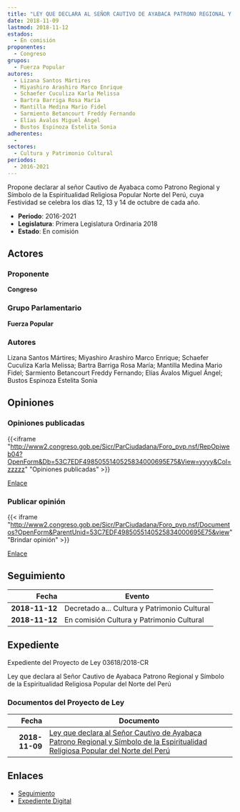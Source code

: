```yaml
---
title: "LEY QUE DECLARA AL SEÑOR CAUTIVO DE AYABACA PATRONO REGIONAL Y SÍMBOLO DE LA ESPIRITUALIDAD RELIGIOSA POPULAR DEL NORTE DEL PERÚ"
date: 2018-11-09
lastmod: 2018-11-12
estados: 
  - En comisión
proponentes: 
  - Congreso
grupos: 
  - Fuerza Popular
autores: 
  - Lizana Santos Mártires
  - Miyashiro Arashiro Marco Enrique
  - Schaefer Cuculiza Karla Melissa
  - Bartra Barriga Rosa María
  - Mantilla Medina Mario Fidel
  - Sarmiento Betancourt Freddy Fernando
  - Elías Ávalos Miguel Ángel
  - Bustos Espinoza Estelita Sonia
adherentes: 
  - 
sectores: 
  - Cultura y Patrimonio Cultural
periodos: 
  - 2016-2021
---
```


Propone declarar al señor Cautivo de Ayabaca como Patrono Regional y Símbolo de la Espiritualidad Religiosa Popular Norte del Perú, cuya Festividad se celebra los días 12, 13 y 14 de octubre de cada año.

- **Periodo**: 2016-2021
- **Legislatura**: Primera Legislatura Ordinaria 2018
- **Estado**: En comisión

## Actores

### Proponente

**Congreso**

### Grupo Parlamentario

**Fuerza Popular**

### Autores

Lizana Santos Mártires; Miyashiro Arashiro Marco Enrique; Schaefer Cuculiza Karla Melissa; Bartra Barriga Rosa María; Mantilla Medina Mario Fidel; Sarmiento Betancourt Freddy Fernando; Elías Ávalos Miguel Ángel; Bustos Espinoza Estelita Sonia


## Opiniones

### Opiniones publicadas

{{<iframe "http://www2.congreso.gob.pe/Sicr/ParCiudadana/Foro_pvp.nsf/RepOpiweb04?OpenForm&Db=53C7EDF4985055140525834000695E75&View=yyyy&Col=zzzzz" "Opiniones publicadas" >}}

[Enlace](http://www2.congreso.gob.pe/Sicr/ParCiudadana/Foro_pvp.nsf/RepOpiweb04?OpenForm&Db=53C7EDF4985055140525834000695E75&View=yyyy&Col=zzzzz)
### Publicar opinión

{{< iframe "http://www2.congreso.gob.pe/Sicr/ParCiudadana/Foro_pvp.nsf/Documentos?OpenForm&ParentUnid=53C7EDF4985055140525834000695E75&view" "Brindar opinión" >}}

[Enlace](http://www2.congreso.gob.pe/Sicr/ParCiudadana/Foro_pvp.nsf/Documentos?OpenForm&ParentUnid=53C7EDF4985055140525834000695E75&view)

## Seguimiento

| Fecha | Evento |
|------:|--------|
| **2018-11-12** | Decretado a... Cultura y Patrimonio Cultural|
| **2018-11-12** | En comisión Cultura y Patrimonio Cultural|


## Expediente

Expediente del Proyecto de Ley 03618/2018-CR

Ley que declara al Señor Cautivo de Ayabaca Patrono Regional y Símbolo de la Espiritualidad Religiosa Popular del Norte del Perú


### Documentos del Proyecto de Ley

| Fecha | Documento |
|------:|--------|
| **2018-11-09** | [Ley que declara al Señor Cautivo de Ayabaca Patrono Regional y Símbolo de la Espiritualidad Religiosa Popular del Norte del Perú](http://www.leyes.congreso.gob.pe/Documentos/2016_2021/Proyectos_de_Ley_y_de_Resoluciones_Legislativas/PL0361820181109.pdf) |

## Enlaces 

- [Seguimiento](http://www2.congreso.gob.pehttp://www2.congreso.gob.pe/Sicr/TraDocEstProc/CLProLey2016.nsf/f7fff46988ca05b1052578e100829cc7/f4c2069fe253c88c052583400064c0e5?OpenDocument)
- [Expediente Digital](http://www2.congreso.gob.pehttp://www2.congreso.gob.pe/Sicr/TraDocEstProc/CLProLey2016.nsf/f7fff46988ca05b1052578e100829cc7/f4c2069fe253c88c052583400064c0e5?OpenDocument&Click=05257FB7005EB655.eb71d0cf91d8294e05256cdf006b5706/$Body/0.1C6C)
